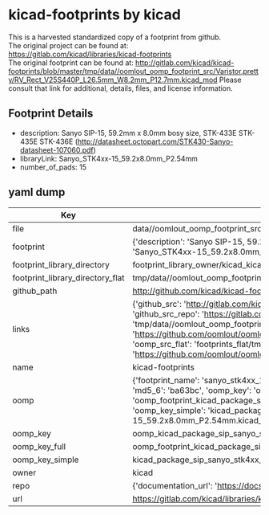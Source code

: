 # kicad-footprints by kicad  
This is a harvested standardized copy of a footprint from github.  
The original project can be found at:  
https://gitlab.com/kicad/libraries/kicad-footprints  
The original footprint can be found at:
http://gitlab.com/kicad/kicad-footprints/blob/master/tmp/data//oomlout_oomp_footprint_src/Varistor.pretty/RV_Rect_V25S440P_L26.5mm_W8.2mm_P12.7mm.kicad_mod
Please consult that link for additional, details, files, and license information.  
## Footprint Details
* description: Sanyo SIP-15, 59.2mm x 8.0mm bosy size, STK-433E STK-435E STK-436E (http://datasheet.octopart.com/STK430-Sanyo-datasheet-107060.pdf)  
* libraryLink: Sanyo_STK4xx-15_59.2x8.0mm_P2.54mm  
* number_of_pads: 15  
## yaml dump  
| Key | Value |  
| --- | --- |  
| file | data//oomlout_oomp_footprint_src/kicad-footprints/Package_SIP.pretty/Sanyo_STK4xx-15_59.2x8.0mm_P2.54mm.kicad_mod |  
| footprint | {'description': 'Sanyo SIP-15, 59.2mm x 8.0mm bosy size, STK-433E STK-435E STK-436E (http://datasheet.octopart.com/STK430-Sanyo-datasheet-107060.pdf)', 'libraryLink': 'Sanyo_STK4xx-15_59.2x8.0mm_P2.54mm', 'number_of_pads': 15} |  
| footprint_library_directory | footprint_library_owner/kicad_kicad-footprints/ |  
| footprint_library_directory_flat | tmp/data//oomlout_oomp_footprint_src/footprints_flat/kicad_package_sip_sanyo_stk4xx_15_59_2x8_0mm_p2_54mm/working |  
| github_path | http://github.com/kicad/kicad-footprints/blob/master/tmp/data//oomlout_oomp_footprint_src/Package_SIP.pretty/Sanyo_STK4xx-15_59.2x8.0mm_P2.54mm.kicad_mod |  
| links | {'github_src': 'http://gitlab.com/kicad/kicad-footprints/blob/master/tmp/data//oomlout_oomp_footprint_src/Varistor.pretty/RV_Rect_V25S440P_L26.5mm_W8.2mm_P12.7mm.kicad_mod', 'github_src_repo': 'https://gitlab.com/kicad/libraries/kicad-footprints', 'oomp_bot': 'tmp/data//oomlout_oomp_footprint_src/footprints/kicad_package_sip_sanyo_stk4xx_15_59_2x8_0mm_p2_54mm/working', 'oomp_bot_github': 'https://github.com/oomlout/oomlout_oomp_footprint_bot/tree/main/tmp/data//oomlout_oomp_footprint_src/footprints/kicad_package_sip_sanyo_stk4xx_15_59_2x8_0mm_p2_54mm/working', 'oomp_src_flat': 'footprints_flat/tmp/data//oomlout_oomp_footprint_src/footprints_flat/kicad_package_sip_sanyo_stk4xx_15_59_2x8_0mm_p2_54mm/working', 'oomp_src_flat_github': 'https://github.com/oomlout/oomlout_oomp_footprint_src/tree/main/tmp/data//oomlout_oomp_footprint_src/footprints_flat/kicad_package_sip_sanyo_stk4xx_15_59_2x8_0mm_p2_54mm/working'} |  
| name | kicad-footprints |  
| oomp | {'footprint_name': 'sanyo_stk4xx_15_59_2x8_0mm_p2_54mm', 'library_name': 'package_sip', 'md5': 'ba63bcaca814700f2938cd586339cd2b', 'md5_10': 'ba63bcaca8', 'md5_5': 'ba63b', 'md5_6': 'ba63bc', 'oomp_key': 'oomp_kicad_package_sip_sanyo_stk4xx_15_59_2x8_0mm_p2_54mm', 'oomp_key_extra': 'oomp_footprint_kicad_package_sip_sanyo_stk4xx_15_59_2x8_0mm_p2_54mm', 'oomp_key_full': 'oomp_footprint_kicad_package_sip_sanyo_stk4xx_15_59_2x8_0mm_p2_54mm_ba63bc', 'oomp_key_simple': 'kicad_package_sip_sanyo_stk4xx_15_59_2x8_0mm_p2_54mm', 'original_filename': 'data//oomlout_oomp_footprint_src/kicad-footprints/Package_SIP.pretty/Sanyo_STK4xx-15_59.2x8.0mm_P2.54mm.kicad_mod', 'owner_name': 'kicad'} |  
| oomp_key | oomp_kicad_package_sip_sanyo_stk4xx_15_59_2x8_0mm_p2_54mm |  
| oomp_key_full | oomp_footprint_kicad_package_sip_sanyo_stk4xx_15_59_2x8_0mm_p2_54mm |  
| oomp_key_simple | kicad_package_sip_sanyo_stk4xx_15_59_2x8_0mm_p2_54mm |  
| owner | kicad |  
| repo | {'documentation_url': 'https://docs.github.com/rest/repos/repos#get-a-repository', 'message': 'Not Found'} |  
| url | https://gitlab.com/kicad/libraries/kicad-footprints |  

